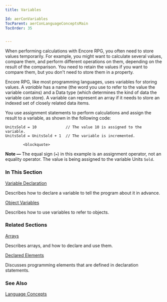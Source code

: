 ```yaml
---
title: Variables

Id: aerConVariables
TocParent: aerConLanguageConceptsMain
TocOrder: 35


---
```


When performing calculations with Encore RPG, you often need to store values temporarily. For example, you might want to calculate several values, compare them, and perform different operations on them, depending on the result of the comparison. You need to retain the values if you want to compare them, but you don't need to store them in a property. 

Encore RPG, like most programming languages, uses variables for storing values. A *variable* has a name (the word you use to refer to the value the variable contains) and a Data type (which determines the kind of data the variable can store). A variable can represent an array if it needs to store an indexed set of closely related data items. 

You use assignment statements to perform calculations and assign the result to a variable, as shown in the following code: 

```
UnitsSold = 10             // The value 10 is assigned to the variable.
UnitsSold = UnitsSold + 1  // The variable is incremented.
```

            <blockquote>
 **Note &#8212;**  The equal sign
                (```=```) in this example is an assignment operator, not an equality operator.
                The value is being assigned to the variable Units ```Sold```.
            </blockquote>

### In This Section

[Variable Declaration](aerConVariableDeclaration.html)

Describes how to declare a variable to tell the program about it in advance.


[Object Variables](aerConObjectVariables.html)

Describes how to use variables to refer to objects.


### Related Sections

[Arrays](aerConArrays.html)

Describes arrays, and how to declare and use them.


[Declared Elements](aerConDeclaredElements.html)

Discusses programming elements that are defined in declaration statements.


### See Also
[Language Concepts](aerConLanguageConceptsMain.html) 
